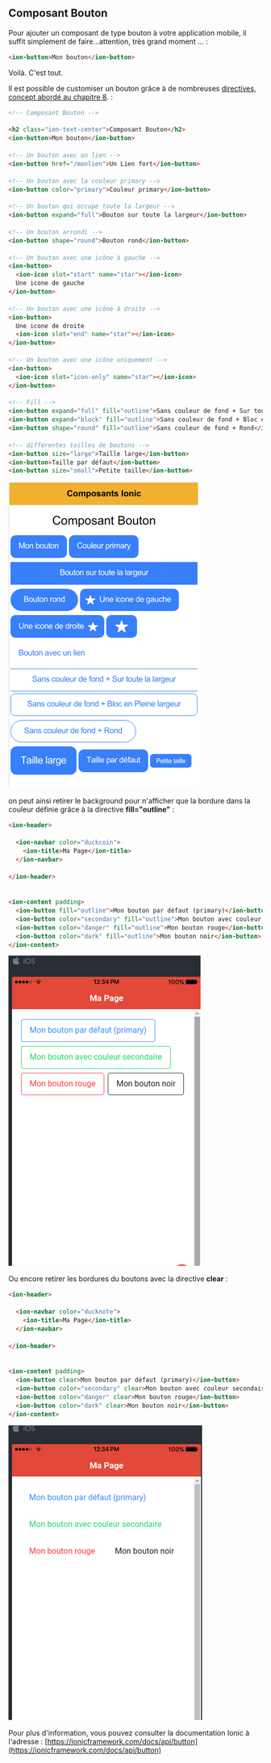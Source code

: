 ## Composant Bouton

Pour ajouter un composant de type bouton à votre application mobile, il suffit simplement de faire...attention, très grand moment ... :

```html
<ion-button>Mon bouton</ion-button>
```

Voilà. C'est tout.

Il est possible de customiser un bouton grâce à de nombreuses [directives, concept abordé au chapitre 8](/chap8).  :

```html
<!-- Composant Bouton -->

<h2 class="ion-text-center">Composant Bouton</h2>
<ion-button>Mon bouton</ion-button>

<!-- Un bouton avec un lien -->
<ion-button href="/monlien">Un Lien fort</ion-button>

<!-- Un bouton avec la couleur primary -->
<ion-button color="primary">Couleur primary</ion-button>

<!-- Un bouton qui occupe toute la largeur -->
<ion-button expand="full">Bouton sur toute la largeur</ion-button>

<!-- Un bouton arrondi -->
<ion-button shape="round">Bouton rond</ion-button>

<!-- Un bouton avec une icône à gauche -->
<ion-button>
  <ion-icon slot="start" name="star"></ion-icon>
  Une icone de gauche
</ion-button>

<!-- Un bouton avec une icône à droite -->
<ion-button>
  Une icone de droite
  <ion-icon slot="end" name="star"></ion-icon>
</ion-button>

<!-- Un bouton avec une icône uniquement -->
<ion-button>
  <ion-icon slot="icon-only" name="star"></ion-icon>
</ion-button>

<!-- Fill -->
<ion-button expand="full" fill="outline">Sans couleur de fond + Sur toute la largeur</ion-button>
<ion-button expand="block" fill="outline">Sans couleur de fond + Bloc en Pleine largeur</ion-button>
<ion-button shape="round" fill="outline">Sans couleur de fond + Rond</ion-button>

<!-- différentes tailles de boutons -->
<ion-button size="large">Taille large</ion-button>
<ion-button>Taille par défaut</ion-button>
<ion-button size="small">Petite taille</ion-button>
```

![](/assets/ionic_composant_bouton.png)

on peut ainsi retirer le background pour n'afficher que la bordure dans la couleur définie grâce à la directive **fill="outline"** :

```html
<ion-header>

  <ion-navbar color="duckcoin">
    <ion-title>Ma Page</ion-title>
  </ion-navbar>

</ion-header>


<ion-content padding>
  <ion-button fill="outline">Mon bouton par défaut (primary)</ion-button>
  <ion-button color="secondary" fill="outline">Mon bouton avec couleur secondaire</ion-button>
  <ion-button color="danger" fill="outline">Mon bouton rouge</ion-button>
  <ion-button color="dark" fill="outline">Mon bouton noir</ion-button>
</ion-content>
```

![](/assets/composant_boutons_3.png)

Ou encore retirer les bordures du boutons avec la directive **clear** :

```html
<ion-header>

  <ion-navbar color="ducknote">
    <ion-title>Ma Page</ion-title>
  </ion-navbar>

</ion-header>


<ion-content padding>
  <ion-button clear>Mon bouton par défaut (primary)</ion-button>
  <ion-button color="secondary" clear>Mon bouton avec couleur secondaire</ion-button>
  <ion-button color="danger" clear>Mon bouton rouge</ion-button>
  <ion-button color="dark" clear>Mon bouton noir</ion-button>
</ion-content>
```

![](/assets/composant_boutons_2.png)

Pour plus d'information, vous pouvez consulter la documentation Ionic à l'adresse : [https://ionicframework.com/docs/api/button](https://ionicframework.com/docs/api/button)

